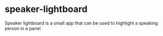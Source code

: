 # speaker-lightboard
Speaker lightboard is a small app that can be used to highlight a speaking person in a panel
